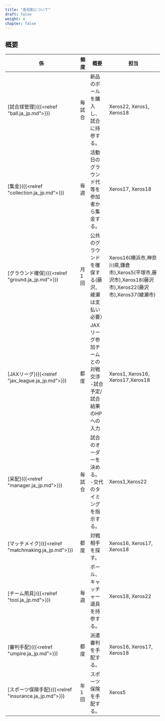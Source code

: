 ```yaml
---
title: "各役割について"
draft: false
weight: 4
chapter: false
---
```


## 概要

|係|頻度|概要|担当|
|-|-|-|-|
|[試合球管理]({{<relref "ball.ja_jp.md">}})|毎試合|新品のボールを購入し、試合に持参する。|Xeros22, Xeros1, Xeros18|
|[集金]({{<relref "collection.ja_jp.md">}})|毎週|活動日のグラウンド代等を参加者から集金する。|Xeros17, Xeros18|
|[グラウンド確保]({{<relref "ground.ja_jp.md">}})|月1回|公共のグラウンドを確保する(藤沢、綾瀬は支払い必要）|Xeros16(横浜市,神奈川県,鎌倉市),Xeros5(平塚市,藤沢市),Xeros18(藤沢市),Xeros22(藤沢市),Xeros37(綾瀬市)|
|[JAXリーグ]({{<relref "jax_league.ja_jp.md">}})|都度|JAXリーグ参加チームとの対戦交渉<BR>-試合予定/試合結果のHPへの入力|Xeros1, Xeros16, Xeros17,Xeros18|
|[采配]({{<relref "manager.ja_jp.md">}})|毎試合|試合のオーダーを決める。<BR>-交代のタイミングを指示する。|Xeros1,Xeros22|
|[マッチメイク]({{<relref "matchmaking.ja_jp.md">}})|都度|対戦相手を探す。|Xeros16, Xeros17, Xeros18|
|[チーム用具]({{<relref "tool.ja_jp.md">}})|毎週|ボール、キャッチャー道具を持参する。|Xeros18, Xeros22|
|[審判手配]({{<relref "umpire.ja_jp.md">}})|都度|派遣審判を手配する。|Xeros16, Xeros17, Xeros18|
|[スポーツ保険手配]({{<relref "insurance.ja_jp.md">}})|年1回|スポーツ保険を手配する。|Xeros5|
